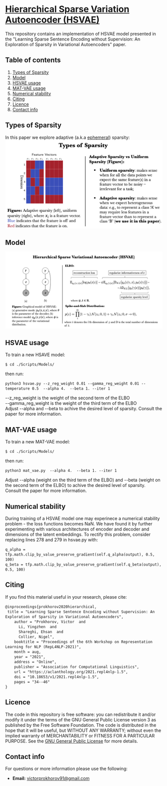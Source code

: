 # [Hierarchical Sparse Variation Autoencoder (HSVAE)](https://aclanthology.org/2021.repl4nlp-1.5.pdf)
This repository contains an implementation of HSVAE model presented in the "Learning Sparse Sentence Encoding without Supervision: An Exploration of Sparsity in Variational Autoencoders" paper.

## Table of contents
1. [Types of Sparsity](#types-of-sparsity)
2. [Model](#model)
3. [HSVAE usage](#hsvae-usage)
4. [MAT-VAE usage](#mat-vae-usage)
5. [Numerical stability](#numerical-stability)
6. [Citing](#citing)
7. [Licence](#licence)
8. [Contact info](#contact-info)

## Types of Sparsity
In this paper we explore adaptive (a.k.a [ephemeral](https://htor.inf.ethz.ch/publications/index.php?pub=407)) sparsity:
![alt tag](./Misc/types_of_sparsity.png)
## Model
![alt tag](./Misc/hsvae.png)

## HSVAE usage
To train a new HSAVE model:
```
$ cd ./Scripts/Models/
```
then run:
```
python3 hsvae.py --z_reg_weight 0.01 --gamma_reg_weight 0.01 --temperature 0.5  --alpha 4.  --beta 1. --iter 1
```
--z_reg_weight is the weight of the second term of the ELBO <br />
--gamma_reg_weight is the weight of the third term of the ELBO <br />
Adjust --alpha and --beta to achive the desired level of sparsity. Consult the paper for more information.

## MAT-VAE usage
To train a new MAT-VAE model:
```
$ cd ./Scripts/Models/
```
then run:
```
python3 mat_vae.py  --alpha 4.  --beta 1. --iter 1
```
Adjust --alpha (weight on the third term of the ELBO) and --beta (weight on the second term of the ELBO) to achive the desired level of sparsity. Consult the paper for more information.

## Numerical stability
During training of a HSVAE model one may experinece a numerical stability problem - the loss functions becomes NaN. We have found it by further experimenting with various architectures of encoder and decoder and dimensions of the latent embeddings. To rectify this problem, consider replacing lines 278 and 279 in hsvae.py  with:
```
q_alpha = tfp.math.clip_by_value_preserve_gradient(self.q_alpha(output), 0.5, 100)
q_beta = tfp.math.clip_by_value_preserve_gradient(self.q_beta(output), 0.5, 100)

```

## Citing

If you find this material useful in your research, please cite:

```
@inproceedings{prokhorov2020hierarchical,
 title = "Learning Sparse Sentence Encoding without Supervision: An Exploration of Sparsity in Variational Autoencoders",
    author = "Prokhorov, Victor  and
      Li, Yingzhen  and
      Shareghi, Ehsan  and
      Collier, Nigel",
    booktitle = "Proceedings of the 6th Workshop on Representation Learning for NLP (RepL4NLP-2021)",
    month = aug,
    year = "2021",
    address = "Online",
    publisher = "Association for Computational Linguistics",
    url = "https://aclanthology.org/2021.repl4nlp-1.5",
    doi = "10.18653/v1/2021.repl4nlp-1.5",
    pages = "34--46"    
}
```

## Licence

The code in this repository is free software: you can redistribute it and/or modify it under the terms of the GNU General Public License version 3 as published by the Free Software Foundation. The code is distributed in the hope that it will be useful, but WITHOUT ANY WARRANTY; without even the implied warranty of MERCHANTABILITY or FITNESS FOR A PARTICULAR PURPOSE.  See the [GNU General Public License](https://www.gnu.org/licenses/gpl-3.0.en.html) for more details.


## Contact info

For questions or more information please use the following:
* **Email:** victorprokhorov91@gmail.com 
